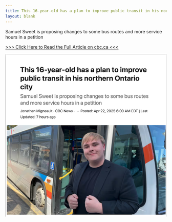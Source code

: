 ```yaml
---
title: This 16-year-old has a plan to improve public transit in his northern Ontario city
layout: blank
---
```


Samuel Sweet is proposing changes to some bus routes and more service hours in a petition

[\>\>\> Click Here to Read the Full Article on cbc.ca \<\<\<](https://www.cbc.ca/news/canada/sudbury/transit-petition-sudbury-1.7512835)

![This 16-year-old has a plan to improve public transit in his northern Ontario city](2025-04-22.png)
